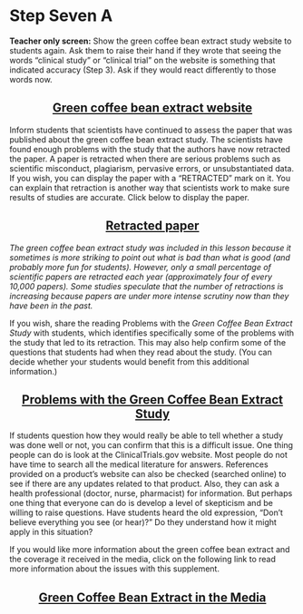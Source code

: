# Step Seven A

**Teacher only screen:** Show the green coffee bean extract study website to students again. Ask them to raise their hand if they wrote that seeing the words “clinical study” or “clinical trial” on the website is something that indicated accuracy (Step 3). Ask if they would react differently to those words now. 

## <div align="center">[Green coffee bean extract website]()</div>
<!--needs link-->

Inform students that scientists have continued to assess the paper that was published about the green coffee bean extract study. The scientists have found enough problems with the study that the authors have now retracted the paper. A paper is retracted when there are serious problems such as scientific misconduct, plagiarism, pervasive errors, or unsubstantiated data. If you wish, you can display the paper with a “RETRACTED” mark on it. You can explain that retraction is another way that scientists work to make sure results of studies are accurate. Click below to display the paper. 

## <div align="center">[Retracted paper]()</div>
<!--needs link-->

*The green coffee bean extract study was included in this lesson because it sometimes is more striking to point out what is bad than what is good (and probably more fun for students). However, only a small percentage of scientific papers are retracted each year (approximately four of every 10,000 papers). Some studies speculate that the number of retractions is increasing because papers are under more intense scrutiny now than they have been in the past.*

If you wish, share the reading Problems with the *Green Coffee Bean Extract Study* with students, which identifies specifically some of the problems with the study that led to its retraction. This may also help confirm some of the questions that students had when they read about the study. (You can decide whether your students would benefit from this additional information.)

## <div align="center">[Problems with the Green Coffee Bean Extract Study]()</div>
<!-- **needs
 link
**needs
 link -->

 If students question how they would really be able to tell whether a study was done well or not, you can confirm that this is a difficult issue. One thing people can do is look at the ClinicalTrials.gov website. Most people do not have time to search all the medical literature for answers. References provided on a product’s website can also be checked (searched online) to see if there are any updates related to that product. Also, they can ask a health professional (doctor, nurse, pharmacist) for information. But perhaps one thing that everyone can do is develop a level of skepticism and be willing to raise questions. Have students heard the old expression, “Don’t believe everything you see (or hear)?” Do they understand how it might apply in this situation? 

If you would like more information about the green coffee bean extract and the coverage it received in the media, click on the following link to read more information about the issues with this supplement. 

## <div align="center">[Green Coffee Bean Extract in the Media]()</div>
<!--needs link-->
